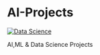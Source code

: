 # AI-Projects
[![Data Science](https://travis-ci.org/alexwolfe/Buttons.svg?branch=buttons-2)](https://github.com/Tasfik/AI-Projects/)

AI,ML &amp; Data Science Projects
